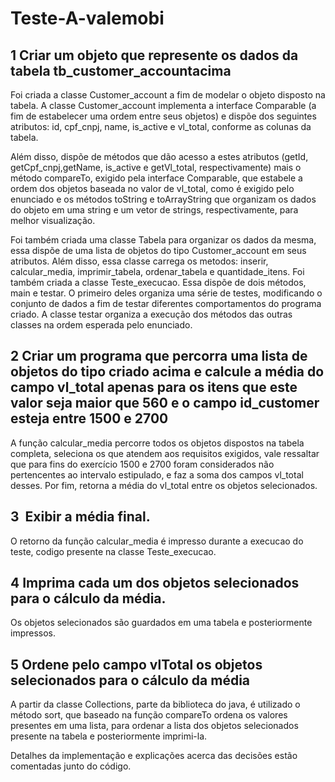 # Teste-A-valemobi

## 1 ­ Criar um objeto que represente os dados da tabela tb_customer_account​ acima

Foi criada a classe Customer_account a fim de modelar o objeto disposto na tabela.
A classe Customer_account implementa a interface Comparable (a fim de estabelecer uma ordem entre seus objetos) e dispõe dos seguintes atributos:
id, cpf_cnpj, name, is_active e vl_total, conforme as colunas da tabela.

Além disso, dispõe de métodos que dão acesso a estes atributos (getId, getCpf_cnpj,getName, is_active e getVl_total, respectivamente) mais o método compareTo, exigido pela interface Comparable, que estabele a ordem dos objetos baseada no valor de vl_total, como é exigido pelo enunciado e os métodos toString e toArrayString que organizam os dados do objeto em uma string e um vetor de strings, respectivamente, para melhor visualização.


Foi também criada uma classe Tabela para organizar os dados da mesma, essa dispõe de uma lista de objetos do tipo Customer_account em seus atributos. Além disso, essa classe carrega os metodos: inserir, calcular_media, imprimir_tabela, ordenar_tabela e quantidade_itens. Foi também criada a classe Teste_execucao. Essa dispõe de dois métodos, main e testar. O primeiro deles organiza uma série de testes, modificando o conjunto de dados a fim de testar diferentes comportamentos do programa criado. A classe testar organiza a execução dos métodos das outras classes na ordem esperada pelo enunciado.

## 2 ­ Criar um programa que percorra uma lista de objetos do tipo criado acima e calcule a média do campo vl_total​ apenas para os itens que este valor seja maior que 560 e o campo id_customer​ esteja entre 1500 e 2700

A função calcular_media percorre todos os objetos dispostos na tabela completa, seleciona os que atendem aos requisitos exigidos, vale ressaltar que para fins do exercício 1500 e 2700 foram considerados não pertencentes ao intervalo estipulado, e faz a soma dos campos vl_total desses. Por fim, retorna a média do vl_total entre os objetos selecionados.

## 3 ­ Exibir a média final.
O retorno da função calcular_media é impresso durante a execucao do teste, codigo presente na classe Teste_execucao.

## 4 ­ Imprima cada um dos objetos selecionados para o cálculo da média.
Os objetos selecionados são guardados em uma tabela e posteriormente impressos. 

## 5 ­ Ordene pelo campo vlTotal os objetos selecionados para o cálculo da média
A partir da classe Collections, parte da biblioteca do java, é utilizado o método sort, que baseado na função compareTo ordena os valores presentes em uma lista, para ordenar a lista dos objetos selecionados presente na tabela e posteriormente imprimi-la.

Detalhes da implementação e explicações acerca das decisões estão comentadas junto do código.